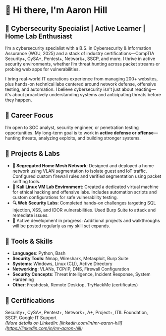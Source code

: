 # 👋 Hi there, I'm Aaron Hill

## 🔐 Cybersecurity Specialist | Active Learner | Home Lab Enthusiast

I’m a cybersecurity specialist with a B.S. in Cybersecurity & Information Assurance (WGU, 2025) and a stack of industry certifications—CompTIA Security+, CySA+, Pentest+, Network+, SSCP, and more. I thrive in active security environments, whether I’m threat hunting across packet streams or probing web apps for vulnerabilities.

I bring real-world IT operations experience from managing 200+ websites, plus hands-on technical labs centered around network defense, offensive testing, and automation. I believe cybersecurity isn't just about reacting—it's about proactively understanding systems and anticipating threats before they happen.

## 🎯 Career Focus
I’m open to SOC analyst, security engineer, or penetration testing opportunities. My long-term goal is to work in **active defense or offense**—hunting threats, analyzing exploits, and building stronger systems.

## 🧪 Projects & Labs
- **🏡 Segregated Home Mesh Network**: Designed and deployed a home network using VLAN segmentation to isolate guest and IoT traffic. Configured custom firewall rules and verified segmentation using packet sniffing tools.
- **🐉 Kali Linux VM Lab Environment**: Created a dedicated virtual machine for ethical hacking and offensive labs. Includes automation scripts and custom configurations for safe vulnerability testing.
- **🔍 Web Security Labs**: Completed hands-on challenges targeting SQL injection, XSS, and IDOR vulnerabilities. Used Burp Suite to attack and remediate issues.
- 🚧 Active development in progress: Additional projects and walkthroughs will be posted regularly as my skill set expands.

## 🧰 Tools & Skills
- **Languages**: Python, Bash
- **Security Tools**: Nmap, Wireshark, Metasploit, Burp Suite
- **Systems**: Windows, Linux (CLI), Active Directory
- **Networking**: VLANs, TCP/IP, DNS, Firewall Configuration
- **Security Concepts**: Threat Intelligence, Incident Response, System Hardening
- **Other**: Freshdesk, Remote Desktop, TryHackMe (certificates)

## 📜 Certifications
Security+, CySA+, Pentest+, Network+, A+, Project+, ITIL Foundation, SSCP, Google IT Support  
_(More details on LinkedIn: [linkedin.com/in/mr-aaron-hill] (https://linkedin.com/in/mr-aaron-hill)_


<!--
**TheCyberHill/TheCyberHill** is a ✨ _special_ ✨ repository because its `README.md` (this file) appears on your GitHub profile.

Here are some ideas to get you started:

- 🔭 I’m currently working on ...
- 🌱 I’m currently learning ...
- 👯 I’m looking to collaborate on ...
- 🤔 I’m looking for help with ...
- 💬 Ask me about ...
- 📫 How to reach me: ...
- 😄 Pronouns: ...
- ⚡ Fun fact: ...
-->





